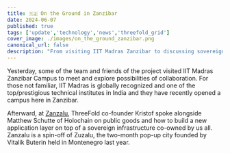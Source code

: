 ```yaml
---
title: 🇹🇿 On the Ground in Zanzibar
date: 2024-06-07
published: true
tags: ['update','technology','news','threefold_grid']
cover_image: ./images/on_the_ground_zanzibar.png
canonical_url: false
description: "From visiting IIT Madras Zanzibar to discussing sovereign infrastructure at Zanzalu, dive in to learn more."
---
```


Yesterday, some of the team and friends of the project visited IIT Madras Zanzibar Campus to meet and explore possibilities of collaboration. For those not familiar, IIT Madras is globally recognized and one of the top/prestigious technical institutes in India and they have recently opened a campus here in Zanzibar.

Afterward, at [Zanzalu](https://zanzalu.super.site/), ThreeFold co-founder Kristof spoke alongside Matthew Schutte of Holochain on public goods and how to build a new application layer on top of a sovereign infrastructure co-owned by us all. Zanzalu is a spin-off of Zuzalu, the two-month pop-up city founded by Vitalik Buterin held in Montenegro last year.

